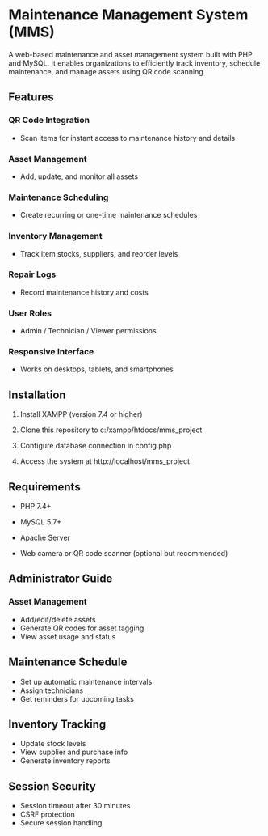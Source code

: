 # Maintenance Management System (MMS)
A web-based maintenance and asset management system built with PHP and MySQL. It enables organizations to efficiently track inventory, schedule maintenance, and manage assets using QR code scanning.

## Features

### QR Code Integration

 - Scan items for instant access to maintenance history and details

### Asset Management

 - Add, update, and monitor all assets

### Maintenance Scheduling

 - Create recurring or one-time maintenance schedules

### Inventory Management

 - Track item stocks, suppliers, and reorder levels

### Repair Logs

 - Record maintenance history and costs

### User Roles

 - Admin / Technician / Viewer permissions

### Responsive Interface

 - Works on desktops, tablets, and smartphones

## Installation
1. Install XAMPP (version 7.4 or higher)

2. Clone this repository to c:/xampp/htdocs/mms_project

3. Configure database connection in config.php

4. Access the system at http://localhost/mms_project


## Requirements
- PHP 7.4+

- MySQL 5.7+

- Apache Server

- Web camera or QR code scanner (optional but recommended)
## Administrator Guide
### Asset Management
 - Add/edit/delete assets
 - Generate QR codes for asset tagging
 - View asset usage and status

## Maintenance Schedule
- Set up automatic maintenance intervals
- Assign technicians
- Get reminders for upcoming tasks

## Inventory Tracking
 - Update stock levels
 - View supplier and purchase info
 - Generate inventory reports

## Session Security
- Session timeout after 30 minutes
- CSRF protection
- Secure session handling
